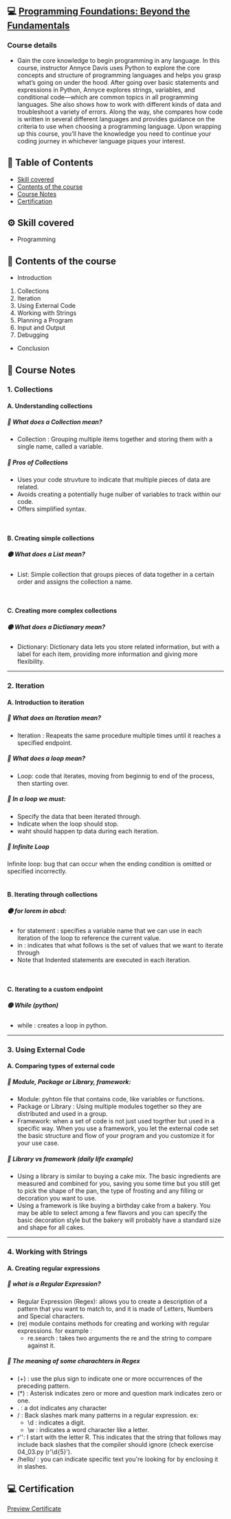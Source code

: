 ## 💻 [Programming Foundations: Beyond the Fundamentals](https://www.linkedin.com/learning/programming-foundations-beyond-the-fundamentals)
### Course details
- Gain the core knowledge to begin programming in any language. In this course, instructor Annyce Davis uses Python to explore the core concepts and structure of programming languages and helps you grasp what’s going on under the hood. After going over basic statements and expressions in Python, Annyce explores strings, variables, and conditional code—which are common topics in all programming languages. She also shows how to work with different kinds of data and troubleshoot a variety of errors. Along the way, she compares how code is written in several different languages and provides guidance on the criteria to use when choosing a programming language. Upon wrapping up this course, you’ll have the knowledge you need to continue your coding journey in whichever language piques your interest.

## 📑 Table of Contents
- [Skill covered](#-skill-covered)
- [Contents of the course](#-contents-of-the-course)
- [Course Notes](#-contents-of-the-course)
- [Certification](#-certification)

## ⚙ Skill covered
- Programming

## 📑 Contents of the course
- Introduction
1. Collections
2. Iteration
3. Using External Code
4. Working with Strings
5. Planning a Program
6. Input and Output
7. Debugging
- Conclusion

## 📝 Course Notes

### 1. Collections
#### A. Understanding collections
##### 🔴 What does a Collection mean?
  - Collection : Grouping multiple items together and storing them with a single name, called a variable.
##### 🔴 Pros of Collections
  - Uses your code struvture to indicate that multiple pieces of data are related.
  - Avoids creating a potentially huge nulber of variables to track within our code.
  - Offers simplified syntax.
<br>

#### B. Creating simple collections
##### 🟣 What does a List mean?
  - List: Simple collection that groups  pieces of data together in a certain order and assigns the collection a name.
<br>

#### C. Creating more complex collections
##### 🟣 What does a Dictionary mean?
  - Dictionary: Dictionary data lets you store related information, but with a label for each item, providing more information and giving more flexibility. 
---

### 2. Iteration
#### A. Introduction to iteration
##### 🔴 What does an Iteration mean?
  - Iteration : Reapeats the same procedure multiple times until it reaches a specified endpoint.
##### 🔴 What does a loop mean?
  - Loop: code that iterates, moving from beginnig to end of the process, then starting over.
##### 🔴 In a loop we must:
  - Specify the data that been iterated through.
  - Indicate when the loop should stop.
  - waht should happen tp data during each iteration.
##### 🔴 Infinite Loop
Infinite loop: bug that can occur when the ending condition is omitted or specified incorrectly.
<br>
<br>
#### B. Iterating through collections
##### 🟣 for lorem in abcd:
- for statement : specifies a variable name that we can use in each iteration of the loop to reference the current value.
- in : indicates that what follows is the set of values that we want to iterate through 
- Note that Indented statements are executed in each iteration.
<br>

#### C. Iterating to a custom endpoint
##### 🟢 While (python)
- while : creates a loop in python.
---

### 3. Using External Code
#### A. Comparing types of external code
##### 🔴 Module, Package or Library, framework:
  - Module: pyhton file that  contains code, like variables or functions.
  - Package or Library : Using multiple modules together so they are distributed and used in a group. 
  - Framework: when a set of code is not just used togrther but used in a specific way. When you use a framework, you let the external code set the basic structure and flow of your program and you customize it for your use case.
##### 🔴 Library vs framework (daily life example)
  - Using a library is similar to buying a cake mix. The basic ingredients are measured and combined for you, saving you some time but you still get to pick the shape of the pan, the type of frosting and any filling or decoration you want to use. 
  - Using a framework is like buying a birthday cake from a bakery. You may be able to select among a few flavors and you can specify the basic decoration style but the bakery will probably have a standard size and shape for all cakes.
---

### 4. Working with Strings
#### A. Creating regular expressions
##### 🔴 what is a Regular Expression?
  - Regular Expression (Regex): allows you to create a description of a pattern that you want to match to, and it is made of Letters, Numbers and Special characters.
  - (re) module contains methods for creating and working with regular expressions. for example :
    - re.search : takes two arguments the re and the string to compare against it. 
##### 🔴 The meaning of some charachters in Regex
  - (+) : use the plus sign to indicate one or more occurrences of the preceding pattern. 
  - (*) : Asterisk indicates zero or more and question mark indicates zero or one.
  - . : a dot indicates any character 
  - / : Back slashes mark many patterns in a regular expression.
     ex: 
      - \d : indicates a digit. 
      - \w : indicates a word character like a letter. 
  - r'':  I start with the letter R. This indicates that the string that follows may include back slashes that the compiler should ignore (check exercise 04_03.py (r'\d{5}').   
  - /hello/ : you can indicate specific text you're looking for by enclosing it in slashes.
 
 
  






## 💻 Certification
[Preview Certificate]()
